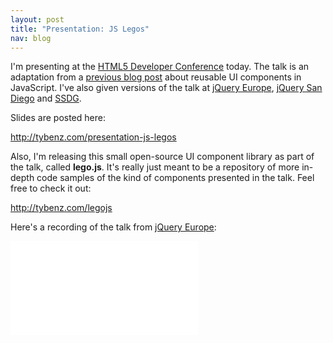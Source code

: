 ```yaml
---
layout: post
title: "Presentation: JS Legos"
nav: blog
---
```


I'm presenting at the [HTML5 Developer Conference](http://html5devconf.com)
today. The talk is an adaptation from a [previous blog
post](http://tybenz.com/post/widgetize-all-the-things) about reusable UI
components in JavaScript. I've also given versions of the talk at [jQuery
Europe](http://gentics.com/jquery-europe), [jQuery San
Diego](http://events.jquery.org/2014/san-diego/) and
[SSDG](http://www.meetup.com/The-Sonora-Software-Developers-Group/).

Slides are posted here:

<http://tybenz.com/presentation-js-legos>

Also, I'm releasing this small open-source UI component library as part of the talk, called **lego.js**.
It's really just meant to be a repository of more in-depth code samples of the kind of components
presented in the talk. Feel free to check it out:

<http://tybenz.com/legojs>

Here's a recording of the talk from [jQuery Europe](http://www.gentics.com/jquery-eu-2014/page/2014/eu.html):
<div class="video-container skinny">
  <iframe src="//www.youtube.com/embed/S0xH8RxFaBg?start=233" frameborder="0" allowfullscreen></iframe>
</div>
